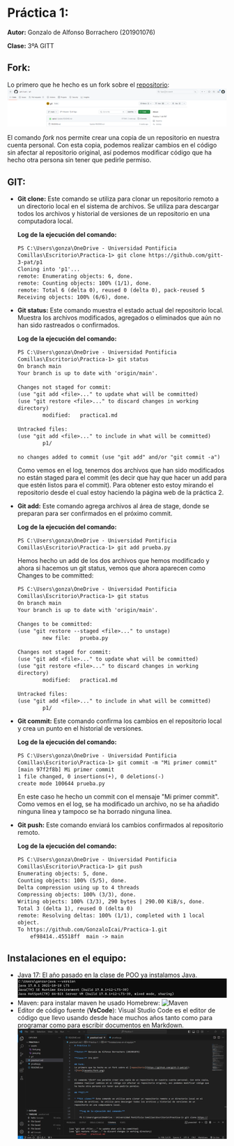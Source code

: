 # Práctica 1:

**Autor:** Gonzalo de Alfonso Borrachero (201901076)

**Clase:** 3ºA GITT

## Fork:
Lo primero que he hecho es un fork sobre el [repositorio](https://github.com/gitt-3-pat/p1):
![Fork](assets/fork.png)


El comando *fork* nos permite crear una copia de un repositorio en nuestra cuenta personal. Con esta copia, podemos realizar cambios en el código sin afectar al repositorio original, así podemos modificar código que ha hecho otra persona sin tener que pedirle permiso.

## **GIT:**

* **Git clone:** Este comando se utiliza para clonar un repositorio remoto a un directorio local en el sistema de archivos. Se utiliza para descargar todos los archivos y historial de versiones de un repositorio en una computadora local.

    **Log de la ejecución del comando:**
    ```
    PS C:\Users\gonza\OneDrive - Universidad Pontificia Comillas\Escritorio\Practica-1> git clone https://github.com/gitt-3-pat/p1
    Cloning into 'p1'...
    remote: Enumerating objects: 6, done.
    remote: Counting objects: 100% (1/1), done.
    remote: Total 6 (delta 0), reused 0 (delta 0), pack-reused 5
    Receiving objects: 100% (6/6), done.
    ```

* **Git status:** Este comando muestra el estado actual del repositorio local. Muestra los archivos modificados, agregados o eliminados que aún no han sido rastreados o confirmados.

    **Log de la ejecución del comando:**
    ```
    PS C:\Users\gonza\OneDrive - Universidad Pontificia Comillas\Escritorio\Practica-1> git status
    On branch main
    Your branch is up to date with 'origin/main'.

    Changes not staged for commit:
    (use "git add <file>..." to update what will be committed)
    (use "git restore <file>..." to discard changes in working directory)
            modified:   practica1.md

    Untracked files:
    (use "git add <file>..." to include in what will be committed)
            p1/

    no changes added to commit (use "git add" and/or "git commit -a")
    ```
    Como vemos en el log, tenemos dos archivos que han sido modificados no están staged para el commit (es decir que hay que hacer un add para que estén listos para el commit). Para obtener esto estoy mirando el repositorio desde el cual estoy haciendo la página web de la práctica 2.

* **Git add:** Este comando agrega archivos al área de stage, donde se preparan para ser confirmados en el próximo commit.
    
    **Log de la ejecución del comando:**
    ```
    PS C:\Users\gonza\OneDrive - Universidad Pontificia Comillas\Escritorio\Practica-1> git add prueba.py

    ```
    Hemos hecho un add de los dos archivos que hemos modificado y ahora si hacemos un git status, vemos que ahora aparecen como Changes to be committed:
    ```
    PS C:\Users\gonza\OneDrive - Universidad Pontificia Comillas\Escritorio\Practica-1> git status
    On branch main
    Your branch is up to date with 'origin/main'.

    Changes to be committed:
    (use "git restore --staged <file>..." to unstage)
            new file:   prueba.py

    Changes not staged for commit:
    (use "git add <file>..." to update what will be committed)
    (use "git restore <file>..." to discard changes in working directory)
            modified:   practica1.md

    Untracked files:
    (use "git add <file>..." to include in what will be committed)
            p1/
    ```
* **Git commit:** Este comando confirma los cambios en el repositorio local y crea un punto en el historial de versiones.
    
    **Log de la ejecución del comando:**
    ```
    PS C:\Users\gonza\OneDrive - Universidad Pontificia Comillas\Escritorio\Practica-1> git commit -m "Mi primer commit"               
    [main 97f2f8b] Mi primer commit
    1 file changed, 0 insertions(+), 0 deletions(-)
    create mode 100644 prueba.py
    ```
    En este caso he hecho un commit con el mensaje "Mi primer commit". Como vemos en el log, se ha modificado un archivo, no se ha añadido ninguna línea y tampoco se ha borrado ninguna línea.


* **Git push:** Este comando enviará los cambios confirmados al repositorio remoto.
        
    **Log de la ejecución del comando:**
    ```
    PS C:\Users\gonza\OneDrive - Universidad Pontificia Comillas\Escritorio\Practica-1> git push
    Enumerating objects: 5, done.
    Counting objects: 100% (5/5), done.
    Delta compression using up to 4 threads
    Compressing objects: 100% (3/3), done.
    Writing objects: 100% (3/3), 290 bytes | 290.00 KiB/s, done.
    Total 3 (delta 1), reused 0 (delta 0)
    remote: Resolving deltas: 100% (1/1), completed with 1 local object.
    To https://github.com/GonzaloIcai/Practica-1.git
        ef98414..45518ff  main -> main
    ```


## **Instalaciones en el equipo:**
* Java 17: El año pasado en la clase de POO ya instalamos Java.  ![Java](assets/java.png)
* Maven: para instalar maven he usado Homebrew: ![Maven](assets/maven_install.png)
* Editor de código fuente (**VsCode**): Visual Studio Code es el editor de código que llevo usando desde hace muchos años tanto como para programar como para escribir documentos en Markdown.
![VsCode](assets/VsCode.png)